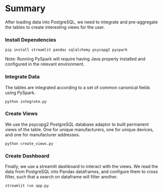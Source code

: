 # Summary

After loading data into PostgreSQL, we need to integrate and pre-aggregate the tables to create interesting views for the user.

### Install Dependencies

```
pip install streamlit pandas sqlalchemy psycopg2 pyspark
```

Note: Running PySpark will require having Java properly installed and configured in the relevant environment.

### Integrate Data

The tables are integrated according to a set of common canonical fields using PySpark.

```
python integrate.py
```

### Create Views

We use the psycopg2 PostgreSQL database adaptor to built permanent views of the table. One for unique manufacturers, one for unique devices, and one for manufacturer addresses.

```
python create_views.py
```

### Create Dashboard

Finally, we use a streamlit dashboard to interact with the views. We read the data from PostgreSQL into Pandas dataframes, and configure them to cross filter, such that a search on dataframe will filter another. 

```
streamlit run app.py
```
